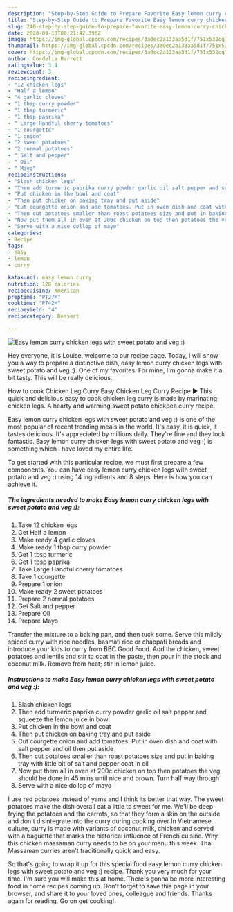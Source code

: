 ```yaml
---
description: "Step-by-Step Guide to Prepare Favorite Easy lemon curry chicken legs with sweet potato and veg :)"
title: "Step-by-Step Guide to Prepare Favorite Easy lemon curry chicken legs with sweet potato and veg :)"
slug: 240-step-by-step-guide-to-prepare-favorite-easy-lemon-curry-chicken-legs-with-sweet-potato-and-veg
date: 2020-09-13T00:21:42.396Z
image: https://img-global.cpcdn.com/recipes/3a0ec2a133aa5d1f/751x532cq70/easy-lemon-curry-chicken-legs-with-sweet-potato-and-veg-recipe-main-photo.jpg
thumbnail: https://img-global.cpcdn.com/recipes/3a0ec2a133aa5d1f/751x532cq70/easy-lemon-curry-chicken-legs-with-sweet-potato-and-veg-recipe-main-photo.jpg
cover: https://img-global.cpcdn.com/recipes/3a0ec2a133aa5d1f/751x532cq70/easy-lemon-curry-chicken-legs-with-sweet-potato-and-veg-recipe-main-photo.jpg
author: Cordelia Barrett
ratingvalue: 3.4
reviewcount: 3
recipeingredient:
- "12 chicken legs"
- "Half a lemon"
- "4 garlic cloves"
- "1 tbsp curry powder"
- "1 tbsp turmeric"
- "1 tbsp paprika"
- " Large Handful cherry tomatoes"
- "1 courgette"
- "1 onion"
- "2 sweet potatoes"
- "2 normal potatoes"
- " Salt and pepper"
- " Oil"
- " Mayo"
recipeinstructions:
- "Slash chicken legs"
- "Then add turmeric paprika curry powder garlic oil salt pepper and squeeze the lemon juice in bowl"
- "Put chicken in the bowl and coat"
- "Then put chicken on baking tray and put aside"
- "Cut courgette onion and add tomatoes. Put in oven dish and coat with salt pepper and oil then put aside"
- "Then cut potatoes smaller than roast potatoes size and put in baking tray with little bit of salt and pepper coat in oil"
- "Now put them all in oven at 200c chicken on top then potatoes the veg, should be done in 45 mins until nice and brown. Turn half way through"
- "Serve with a nice dollop of mayo"
categories:
- Recipe
tags:
- easy
- lemon
- curry

katakunci: easy lemon curry 
nutrition: 128 calories
recipecuisine: American
preptime: "PT27M"
cooktime: "PT42M"
recipeyield: "4"
recipecategory: Dessert

---
```



![Easy lemon curry chicken legs with sweet potato and veg :)](https://img-global.cpcdn.com/recipes/3a0ec2a133aa5d1f/751x532cq70/easy-lemon-curry-chicken-legs-with-sweet-potato-and-veg-recipe-main-photo.jpg)

Hey everyone, it is Louise, welcome to our recipe page. Today, I will show you a way to prepare a distinctive dish, easy lemon curry chicken legs with sweet potato and veg :). One of my favorites. For mine, I'm gonna make it a bit tasty. This will be really delicious.

How to cook Chicken Leg Curry Easy Chicken Leg Curry Recipe ► This quick and delicious easy to cook chicken leg curry is made by marinating chicken legs. A hearty and warming sweet potato chickpea curry recipe.

Easy lemon curry chicken legs with sweet potato and veg :) is one of the most popular of recent trending meals in the world. It's easy, it is quick, it tastes delicious. It's appreciated by millions daily. They're fine and they look fantastic. Easy lemon curry chicken legs with sweet potato and veg :) is something which I have loved my entire life.


To get started with this particular recipe, we must first prepare a few components. You can have easy lemon curry chicken legs with sweet potato and veg :) using 14 ingredients and 8 steps. Here is how you can achieve it.

<!--inarticleads1-->

##### The ingredients needed to make Easy lemon curry chicken legs with sweet potato and veg :):

1. Take 12 chicken legs
1. Get Half a lemon
1. Make ready 4 garlic cloves
1. Make ready 1 tbsp curry powder
1. Get 1 tbsp turmeric
1. Get 1 tbsp paprika
1. Take  Large Handful cherry tomatoes
1. Take 1 courgette
1. Prepare 1 onion
1. Make ready 2 sweet potatoes
1. Prepare 2 normal potatoes
1. Get  Salt and pepper
1. Prepare  Oil
1. Prepare  Mayo


Transfer the mixture to a baking pan, and then tuck some. Serve this mildly spiced curry with rice noodles, basmati rice or chappati breads and introduce your kids to curry from BBC Good Food. Add the chicken, sweet potatoes and lentils and stir to coat in the paste, then pour in the stock and coconut milk. Remove from heat; stir in lemon juice. 

<!--inarticleads2-->

##### Instructions to make Easy lemon curry chicken legs with sweet potato and veg :):

1. Slash chicken legs
1. Then add turmeric paprika curry powder garlic oil salt pepper and squeeze the lemon juice in bowl
1. Put chicken in the bowl and coat
1. Then put chicken on baking tray and put aside
1. Cut courgette onion and add tomatoes. Put in oven dish and coat with salt pepper and oil then put aside
1. Then cut potatoes smaller than roast potatoes size and put in baking tray with little bit of salt and pepper coat in oil
1. Now put them all in oven at 200c chicken on top then potatoes the veg, should be done in 45 mins until nice and brown. Turn half way through
1. Serve with a nice dollop of mayo


I use red potatoes instead of yams and I think its better that way. The sweet potatoes make the dish overall eat a little to sweet for me. We&#39;ll be deep frying the potatoes and the carrots, so that they form a skin on the outside and don&#39;t disintegrate into the curry during cooking over In Vietnamese culture, curry is made with variants of coconut milk, chicken and served with a baguette that marks the historical influence of French cuisine. Why this chicken massaman curry needs to be on your menu this week. Thai Massaman curries aren&#39;t traditionally quick and easy. 

So that's going to wrap it up for this special food easy lemon curry chicken legs with sweet potato and veg :) recipe. Thank you very much for your time. I'm sure you will make this at home. There's gonna be more interesting food in home recipes coming up. Don't forget to save this page in your browser, and share it to your loved ones, colleague and friends. Thanks again for reading. Go on get cooking!
